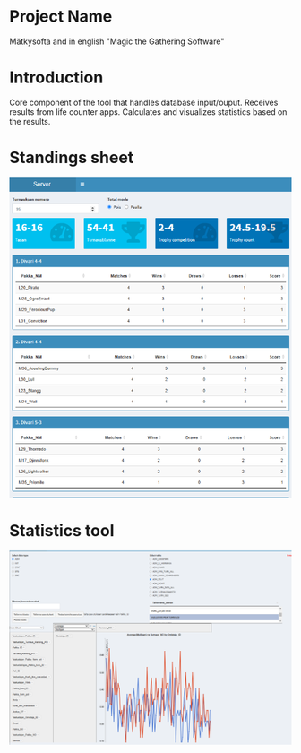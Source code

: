 # Project Name
Mätkysofta and in english "Magic the Gathering Software"
# Introduction
Core component of the tool that handles database input/ouput. Receives results from life counter apps. Calculates and visualizes statistics based on the results.
# Standings sheet
![](srv_sarjataulukko.PNG)
# Statistics tool
![](tilastomurskain.PNG)
